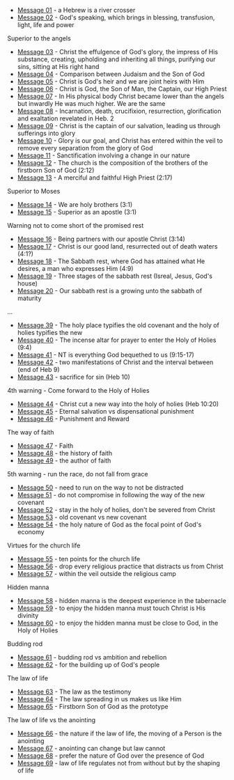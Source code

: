 - [Message 01](msg01.md) - a Hebrew is a river crosser
- [Message 02](msg02.md) - God's speaking, which brings in blessing, transfusion, light, life and power

Superior to the angels
- [Message 03](msg03.md) - Christ the effulgence of God's glory, the impress of His substance, creating, upholding and inheriting all things, purifying our sins, sitting at His right hand
- [Message 04](msg04.md) - Comparison between Judaism and the Son of God
- [Message 05](msg05.md) - Christ is God's heir and we are joint heirs with Him
- [Message 06](msg06.md) - Christ is God, the Son of Man, the Captain, our High Priest
- [Message 07](msg07.md) - In His physical body Christ became lower than the angels but inwardly He was much higher. We are the same
- [Message 08](msg08.md) - Incarnation, death, crucifixion, resurrection, glorification and exaltation revelated in Heb. 2
- [Message 09](msg09.md) - Christ is the captain of our salvation, leading us through sufferings into glory
- [Message 10](msg10.md) - Glory is our goal, and Christ has entered within the veil to remove every separation from the glory of God
- [Message 11](msg11.md) - Sanctification involving a change in our nature
- [Message 12](msg12.md) - The church is the composition of the brothers of the firstborn Son of God (2:12)
- [Message 13](msg13.md) - A merciful and faithful High Priest (2:17)

Superior to Moses
- [Message 14](msg14.md) - We are holy brothers (3:1)
- [Message 15](msg15.md) - Superior as an apostle (3:1)

Warning not to come short of the promised rest
- [Message 16](msg16.md) - Being partners with our apostle Christ (3:14)
- [Message 17](msg17.md) - Christ is our good land, resurrected out of death waters (4:1?)
- [Message 18](msg18.md) - The Sabbath rest, where God has attained what He desires, a man who expresses Him (4:9)
- [Message 19](msg19.md) - Three stages of the sabbath rest (Isreal, Jesus, God's house)
- [Message 20](msg20.md) - Our sabbath rest is a growing unto the sabbath of maturity

...


- [Message 39](msg39.md) - The holy place typifies the old covenant and the holy of holies typifies the new
- [Message 40](msg40.md) - The incense altar for prayer to enter the Holy of Holies (9:4)
- [Message 41](msg41.md) - NT is everything God bequethed to us (9:15-17)
- [Message 42](msg42.md) - two manifestations of Christ and the interval between (end of Heb 9) 
- [Message 43](msg43.md) - sacrifice for sin (Heb 10)

4th warning - Come forward to the Holy of Holies
- [Message 44](msg44.md) - Christ cut a new way into the holy of holies (Heb 10:20)
- [Message 45](msg45.md) - Eternal salvation vs dispensational punishment
- [Message 46](msg46.md) - Punishment and Reward

The way of faith
- [Message 47](msg47.md) - Faith
- [Message 48](msg48.md) - the history of faith
- [Message 49](msg49.md) - the author of faith

5th warning - run the race, do not fall from grace
- [Message 50](msg50.md) - need to run on the way to not be distracted
- [Message 51](msg51.md) - do not compromise in following the way of the new covenant
- [Message 52](msg52.md) - stay in the holy of holies, don't be severed from Christ
- [Message 53](msg53.md) - old covenant vs new covenant
- [Message 54](msg54.md) - the holy nature of God as the focal point of God's economy

Virtues for the church life
- [Message 55](msg55.md) - ten points for the church life
- [Message 56](msg56.md) - drop every religious practice that distracts us from Christ
- [Message 57](msg57.md) - within the veil outside the religious camp

Hidden manna 
- [Message 58](msg58.md) - hidden manna is the deepest experience in the tabernacle
- [Message 59](msg59.md) - to enjoy the hidden manna must touch Christ is His divinity
- [Message 60](msg60.md) - to enjoy the hidden manna must be close to God, in the Holy of Holies

Budding rod
- [Message 61](msg61.md) - budding rod vs ambition and rebellion
- [Message 62](msg62.md) - for the building up of God's people

The law of life
- [Message 63](msg63.md) - The law as the testimony
- [Message 64](msg64.md) - The law spreading in us makes us like Him
- [Message 65](msg65.md) - Firstborn Son of God as the prototype

The law of life vs the anointing
- [Message 66](msg66.md) - the nature if the law of life, the moving of a Person is the anointing
- [Message 67](msg67.md) - anointing can change but law cannot
- [Message 68](msg68.md) - prefer the nature of God over the presence of God
- [Message 69](msg69.md) - law of life regulates not from without but by the shaping of life 

